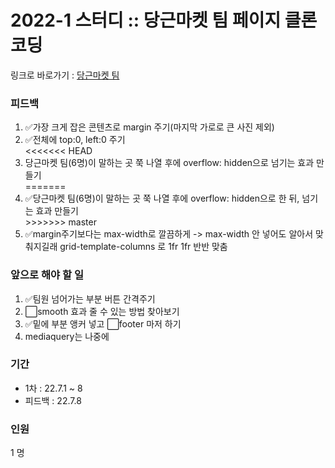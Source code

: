 <h1>
  2022-1 스터디 :: 당근마켓 팀 페이지 클론코딩
</h1>

링크로 바로가기 : <a href="https://kwakminjung.github.io/Clonecoding/">당근마켓 팀<a>

<h3>피드백</h3>
<ol>
  <li>✅가장 크게 잡은 콘텐츠로 margin 주기(마지막 가로로 큰 사진 제외)</li>
  <li>✅전체에 top:0, left:0 주기</li>
<<<<<<< HEAD
  <li>당근마켓 팀(6명)이 말하는 곳 쭉 나열 후에 overflow: hidden으로 넘기는 효과 만들기</li>
=======
  <li>✅당근마켓 팀(6명)이 말하는 곳 쭉 나열 후에 overflow: hidden으로 한 뒤, 넘기는 효과 만들기</li>
>>>>>>> master
  <li>✅margin주기보다는 max-width로 깔끔하게 -> max-width 안 넣어도 알아서 맞춰지길래 grid-template-columns 로 1fr 1fr 반반 맞춤</li>
</ol>

<h3>앞으로 해야 할 일</h3>
<ol>
  <li>✅팀원 넘어가는 부분 버튼 간격주기</li>
  <li>⬜smooth 효과 줄 수 있는 방법 찾아보기</li>
  <li>✅밑에 부분 앵커 넣고 ⬜footer 마저 하기</li>
  <li>mediaquery는 나중에</li>
</ol>

<h3>기간</h3>
<ul>
  <li>1차 : 22.7.1 ~ 8</li>
  <li>피드백 : 22.7.8</li>
</ul>
<h3>인원 </h3>1 명
